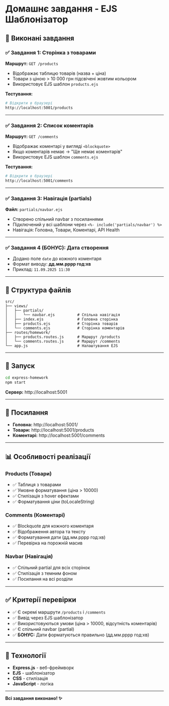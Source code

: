 # Домашнє завдання - EJS Шаблонізатор

## 🎯 Виконані завдання

### ✅ Завдання 1: Сторінка з товарами
**Маршрут:** `GET /products`

- Відображає таблицю товарів (назва + ціна)
- Товари з ціною > 10 000 грн підсвічені жовтим кольором
- Використовує EJS шаблон `products.ejs`

**Тестування:**
```bash
# Відкрити в браузері
http://localhost:5001/products
```

---

### ✅ Завдання 2: Список коментарів
**Маршрут:** `GET /comments`

- Відображає коментарі у вигляді `<blockquote>`
- Якщо коментарів немає → "Ще немає коментарів"
- Використовує EJS шаблон `comments.ejs`

**Тестування:**
```bash
# Відкрити в браузері
http://localhost:5001/comments
```

---

### ✅ Завдання 3: Навігація (partials)
**Файл:** `partials/navbar.ejs`

- Створено спільний navbar з посиланнями
- Підключений у всі шаблони через `<%- include('partials/navbar') %>`
- Навігація: Головна, Товари, Коментарі, API Health

---

### ✅ Завдання 4 (БОНУС): Дата створення
- Додано поле `date` до кожного коментаря
- Формат виводу: **дд.мм.рррр год:хв**
- Приклад: `11.09.2025 11:30`

---

## 📁 Структура файлів

```
src/
├── views/
│   ├── partials/
│   │   └── navbar.ejs          # Спільна навігація
│   ├── index.ejs               # Головна сторінка
│   ├── products.ejs            # Сторінка товарів
│   └── comments.ejs            # Сторінка коментарів
├── routes/homework/
│   ├── products.routes.js      # Маршрут /products
│   └── comments.routes.js      # Маршрут /comments
└── app.js                      # Налаштування EJS
```

---

## 🚀 Запуск

```bash
cd express-homework
npm start
```

**Сервер:** http://localhost:5001

---

## 🔗 Посилання

- **Головна:** http://localhost:5001/
- **Товари:** http://localhost:5001/products
- **Коментарі:** http://localhost:5001/comments

---

## 📊 Особливості реалізації

### Products (Товари)
- ✅ Таблиця з товарами
- ✅ Умовне форматування (ціна > 10000)
- ✅ Стилізація з hover ефектами
- ✅ Форматування ціни (toLocaleString)

### Comments (Коментарі)
- ✅ Blockquote для кожного коментаря
- ✅ Відображення автора та тексту
- ✅ Форматування дати (дд.мм.рррр год:хв)
- ✅ Перевірка на порожній масив

### Navbar (Навігація)
- ✅ Спільний partial для всіх сторінок
- ✅ Стилізація з темним фоном
- ✅ Посилання на всі розділи

---

## ✅ Критерії перевірки

- ✅ Є окремі маршрути `/products` і `/comments`
- ✅ Вивід через EJS шаблонізатор
- ✅ Використовуються умови (ціна > 10000, відсутність коментарів)
- ✅ Є спільний navbar (partial)
- ✅ **БОНУС:** Дати форматуються правильно (дд.мм.рррр год:хв)

---

## 🎨 Технології

- **Express.js** - веб-фреймворк
- **EJS** - шаблонізатор
- **CSS** - стилізація
- **JavaScript** - логіка

---

**Всі завдання виконано! ✨**
